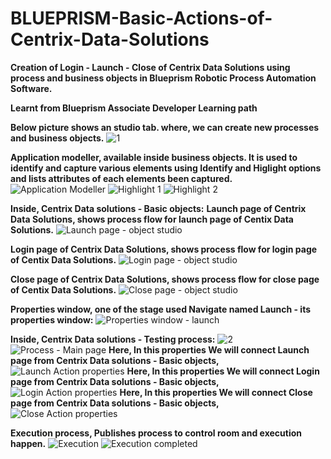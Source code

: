 # BLUEPRISM-Basic-Actions-of-Centrix-Data-Solutions
**Creation of Login - Launch - Close of Centrix Data Solutions using process and business objects in Blueprism Robotic Process Automation Software.**

**Learnt from Blueprism Associate Developer Learning path**

**Below picture shows an studio tab. where, we can create new processes and business objects.**
![1](https://user-images.githubusercontent.com/65493805/210129491-09570917-634a-44a5-9713-4f1250990640.png)

**Application modeller, available inside business objects. It is used to identify and capture various elements using Identify and Higlight options and lists attributes of each elements been captured.**
![Application Modeller](https://user-images.githubusercontent.com/65493805/210129632-2faa56ff-be05-403a-86b9-7e6cdb7b47b6.png)
![Highlight 1](https://user-images.githubusercontent.com/65493805/210129738-3b63b159-23f2-4779-9888-9a450318c1d6.png)
![Highlight 2](https://user-images.githubusercontent.com/65493805/210129742-1c34c720-c1cd-47aa-96a8-8dbb70a3b353.png)

****Inside, Centrix Data solutions - Basic objects:****
**Launch page of Centrix Data Solutions, shows process flow for launch page of Centix Data Solutions.**
![Launch page - object studio](https://user-images.githubusercontent.com/65493805/210129959-99b9cc7f-d728-4afc-818c-7b7e334f4e67.png)

**Login page of Centrix Data Solutions, shows process flow for login page of Centix Data Solutions.**
![Login page - object studio](https://user-images.githubusercontent.com/65493805/210129922-c4d02808-fd96-44e1-94e3-35d74114f17c.png)

**Close page of Centrix Data Solutions, shows process flow for close page of Centix Data Solutions.**
![Close page - object studio](https://user-images.githubusercontent.com/65493805/210129977-775e07f3-e015-4e11-91e5-98fa95e4a6aa.png)

**Properties window, one of the stage used Navigate named Launch - its properties window:**
![Properties window - launch](https://user-images.githubusercontent.com/65493805/210130072-7019bbda-3437-423b-85d9-5cb4ab372db1.png)

**Inside, Centrix Data solutions - Testing process:**
![2](https://user-images.githubusercontent.com/65493805/210130381-99bb4f28-a575-4ea9-a69a-402918536956.png)
![Process - Main page](https://user-images.githubusercontent.com/65493805/210130225-2ef7c3ab-6843-45cc-9854-76c1e86e207a.png)
**Here, In this properties We will connect Launch page from Centrix Data solutions - Basic objects,** 
![Launch Action properties](https://user-images.githubusercontent.com/65493805/210130625-c464f247-d97a-4af1-925d-796f0d83f148.png)
**Here, In this properties We will connect Login page from Centrix Data solutions - Basic objects,**
![Login Action properties](https://user-images.githubusercontent.com/65493805/210130629-5a86170f-f1a2-42b0-8d07-f16b9e308620.png)
**Here, In this properties We will connect Close page from Centrix Data solutions - Basic objects,**
![Close Action properties](https://user-images.githubusercontent.com/65493805/210130630-1a56dc7a-a916-4a63-9a3c-22eef3f6f7a2.png)


**Execution process, Publishes process to control room and execution happen.**
![Execution](https://user-images.githubusercontent.com/65493805/210130355-647077a2-41f3-4bb1-b938-cdd92514b24f.png)
![Execution completed](https://user-images.githubusercontent.com/65493805/210130357-e6930d37-ee34-4553-9fae-517836b978e9.png)
